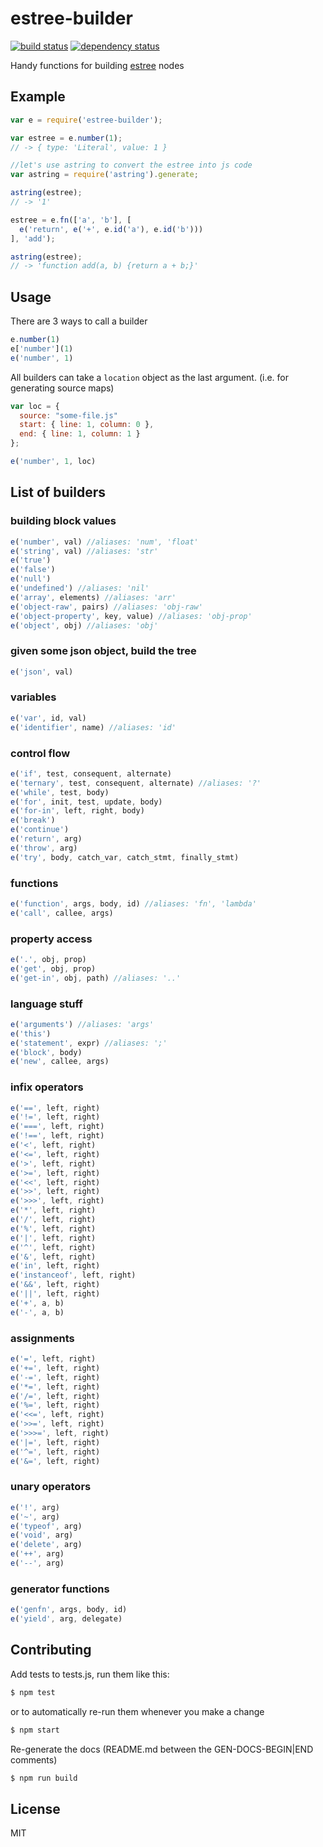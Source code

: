 # estree-builder

[![build status](https://secure.travis-ci.org/smallhelm/estree-builder.svg)](https://travis-ci.org/smallhelm/estree-builder)
[![dependency status](https://david-dm.org/smallhelm/estree-builder.svg)](https://david-dm.org/smallhelm/estree-builder)

Handy functions for building [estree](https://github.com/estree/estree/blob/master/spec.md) nodes

## Example

```js
var e = require('estree-builder');

var estree = e.number(1);
// -> { type: 'Literal', value: 1 }

//let's use astring to convert the estree into js code
var astring = require('astring').generate;

astring(estree);
// -> '1'

estree = e.fn(['a', 'b'], [
  e('return', e('+', e.id('a'), e.id('b')))
], 'add');

astring(estree);
// -> 'function add(a, b) {return a + b;}'
```

## Usage
There are 3 ways to call a builder
```js
e.number(1)
e['number'](1)
e('number', 1)
```
All builders can take a `location` object as the last argument. (i.e. for generating source maps)
```js
var loc = {
  source: "some-file.js"
  start: { line: 1, column: 0 },
  end: { line: 1, column: 1 }
};

e('number', 1, loc)
```

## List of builders

[//]: # (GEN-DOCS-BEGIN)

### building block values

```js
e('number', val) //aliases: 'num', 'float'
e('string', val) //aliases: 'str'
e('true')
e('false')
e('null')
e('undefined') //aliases: 'nil'
e('array', elements) //aliases: 'arr'
e('object-raw', pairs) //aliases: 'obj-raw'
e('object-property', key, value) //aliases: 'obj-prop'
e('object', obj) //aliases: 'obj'
```

### given some json object, build the tree

```js
e('json', val)
```

### variables

```js
e('var', id, val)
e('identifier', name) //aliases: 'id'
```

### control flow

```js
e('if', test, consequent, alternate)
e('ternary', test, consequent, alternate) //aliases: '?'
e('while', test, body)
e('for', init, test, update, body)
e('for-in', left, right, body)
e('break')
e('continue')
e('return', arg)
e('throw', arg)
e('try', body, catch_var, catch_stmt, finally_stmt)
```

### functions

```js
e('function', args, body, id) //aliases: 'fn', 'lambda'
e('call', callee, args)
```

### property access

```js
e('.', obj, prop)
e('get', obj, prop)
e('get-in', obj, path) //aliases: '..'
```

### language stuff

```js
e('arguments') //aliases: 'args'
e('this')
e('statement', expr) //aliases: ';'
e('block', body)
e('new', callee, args)
```

### infix operators

```js
e('==', left, right)
e('!=', left, right)
e('===', left, right)
e('!==', left, right)
e('<', left, right)
e('<=', left, right)
e('>', left, right)
e('>=', left, right)
e('<<', left, right)
e('>>', left, right)
e('>>>', left, right)
e('*', left, right)
e('/', left, right)
e('%', left, right)
e('|', left, right)
e('^', left, right)
e('&', left, right)
e('in', left, right)
e('instanceof', left, right)
e('&&', left, right)
e('||', left, right)
e('+', a, b)
e('-', a, b)
```

### assignments

```js
e('=', left, right)
e('+=', left, right)
e('-=', left, right)
e('*=', left, right)
e('/=', left, right)
e('%=', left, right)
e('<<=', left, right)
e('>>=', left, right)
e('>>>=', left, right)
e('|=', left, right)
e('^=', left, right)
e('&=', left, right)
```

### unary operators

```js
e('!', arg)
e('~', arg)
e('typeof', arg)
e('void', arg)
e('delete', arg)
e('++', arg)
e('--', arg)
```

### generator functions

```js
e('genfn', args, body, id)
e('yield', arg, delegate)
```

[//]: # (GEN-DOCS-END)

## Contributing

Add tests to tests.js, run them like this:
```sh
$ npm test
```
or to automatically re-run them whenever you make a change
```sh
$ npm start
```

Re-generate the docs (README.md between the GEN-DOCS-BEGIN|END comments)
```sh
$ npm run build
```

## License
MIT
